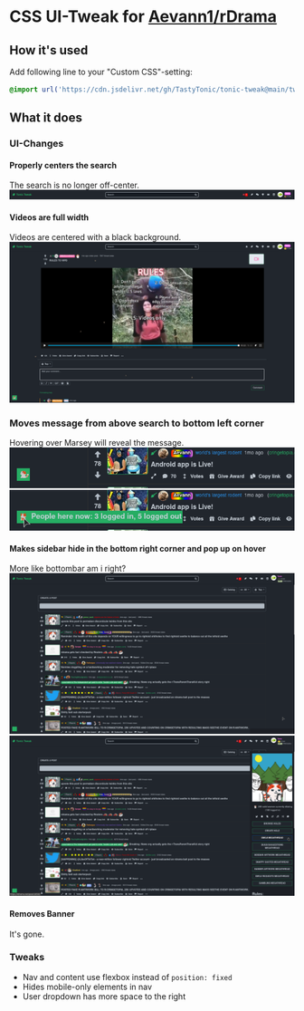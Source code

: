 # CSS UI-Tweak for [Aevann1/rDrama](https://github.com/Aevann1/rDrama)

## How it's used
Add following line to your "Custom CSS"-setting:
```css
@import url('https://cdn.jsdelivr.net/gh/TastyTonic/tonic-tweak@main/tweak.css') screen and (min-width: 720px);
```

## What it does

### UI-Changes

#### Properly centers the search
The search is no longer off-center.
![alt text](https://github.com/TastyTonic/tonic-tweak/blob/main/screenshots/search.png?raw=true)

#### Videos are full width
Videos are centered with a black background.
![alt text](https://github.com/TastyTonic/tonic-tweak/blob/main/screenshots/video.png?raw=true)

### Moves message from above search to bottom left corner
Hovering over Marsey will reveal the message.
![alt text](https://github.com/TastyTonic/tonic-tweak/blob/main/screenshots/bottom%20left%20corner.png?raw=true)
![alt text](https://github.com/TastyTonic/tonic-tweak/blob/main/screenshots/bottom%20left%20corner%20hover.png?raw=true)

#### Makes sidebar hide in the bottom right corner and pop up on hover
More like bottombar am i right?
![alt text](https://github.com/TastyTonic/tonic-tweak/blob/main/screenshots/bottom%20right%20corner.png?raw=true)
![alt text](https://github.com/TastyTonic/tonic-tweak/blob/main/screenshots/bottom%20right%20corner%20hover.png?raw=true)

#### Removes Banner
It's gone.

### Tweaks
* Nav and content use flexbox instead of `position: fixed`
* Hides mobile-only elements in nav
* User dropdown has more space to the right
